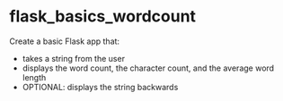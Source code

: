 # flask_basics_wordcount
Create a basic Flask app that:
- takes a string from the user
- displays the word count, the character count, and the average word length
- OPTIONAL: displays the string backwards
